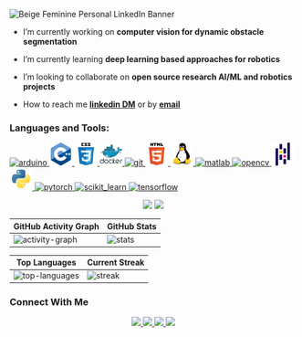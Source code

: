 
![Beige Feminine Personal LinkedIn Banner](https://github.com/user-attachments/assets/8621d77b-ad15-4adb-bb9b-b99b0ca45992)

-  I’m currently working on **computer vision for dynamic obstacle segmentation**

-  I’m currently learning **deep learning based approaches for robotics**

-  I’m looking to collaborate on **open source research AI/ML and robotics projects**

-  How to reach me **[linkedin DM](https://linkedin.com/in/soumo-roy)** or by **[email](mailto:soumoroy09@gmail.com)**

<h3 align="left">Languages and Tools:</h3>
<p align="left"> <a href="https://www.arduino.cc/" target="_blank" rel="noreferrer"> <img src="https://cdn.worldvectorlogo.com/logos/arduino-1.svg" alt="arduino" width="40" height="40"/> </a> <a href="https://www.w3schools.com/cpp/" target="_blank" rel="noreferrer"> <img src="https://raw.githubusercontent.com/devicons/devicon/master/icons/cplusplus/cplusplus-original.svg" alt="cplusplus" width="40" height="40"/> </a> <a href="https://www.w3schools.com/css/" target="_blank" rel="noreferrer"> <img src="https://raw.githubusercontent.com/devicons/devicon/master/icons/css3/css3-original-wordmark.svg" alt="css3" width="40" height="40"/> </a> <a href="https://www.docker.com/" target="_blank" rel="noreferrer"> <img src="https://raw.githubusercontent.com/devicons/devicon/master/icons/docker/docker-original-wordmark.svg" alt="docker" width="40" height="40"/> </a> <a href="https://git-scm.com/" target="_blank" rel="noreferrer"> <img src="https://www.vectorlogo.zone/logos/git-scm/git-scm-icon.svg" alt="git" width="40" height="40"/> </a> <a href="https://www.w3.org/html/" target="_blank" rel="noreferrer"> <img src="https://raw.githubusercontent.com/devicons/devicon/master/icons/html5/html5-original-wordmark.svg" alt="html5" width="40" height="40"/> </a> <a href="https://www.linux.org/" target="_blank" rel="noreferrer"> <img src="https://raw.githubusercontent.com/devicons/devicon/master/icons/linux/linux-original.svg" alt="linux" width="40" height="40"/> </a> <a href="https://www.mathworks.com/" target="_blank" rel="noreferrer"> <img src="https://upload.wikimedia.org/wikipedia/commons/2/21/Matlab_Logo.png" alt="matlab" width="40" height="40"/> </a> <a href="https://opencv.org/" target="_blank" rel="noreferrer"> <img src="https://www.vectorlogo.zone/logos/opencv/opencv-icon.svg" alt="opencv" width="40" height="40"/> </a> <a href="https://pandas.pydata.org/" target="_blank" rel="noreferrer"> <img src="https://raw.githubusercontent.com/devicons/devicon/2ae2a900d2f041da66e950e4d48052658d850630/icons/pandas/pandas-original.svg" alt="pandas" width="40" height="40"/> </a> <a href="https://www.python.org" target="_blank" rel="noreferrer"> <img src="https://raw.githubusercontent.com/devicons/devicon/master/icons/python/python-original.svg" alt="python" width="40" height="40"/> </a> <a href="https://pytorch.org/" target="_blank" rel="noreferrer"> <img src="https://www.vectorlogo.zone/logos/pytorch/pytorch-icon.svg" alt="pytorch" width="40" height="40"/> </a> <a href="https://scikit-learn.org/" target="_blank" rel="noreferrer"> <img src="https://upload.wikimedia.org/wikipedia/commons/0/05/Scikit_learn_logo_small.svg" alt="scikit_learn" width="40" height="40"/> </a> <a href="https://www.tensorflow.org" target="_blank" rel="noreferrer"> <img src="https://www.vectorlogo.zone/logos/tensorflow/tensorflow-icon.svg" alt="tensorflow" width="40" height="40"/> </a> </p>

<div align="center">
  
  ![](https://github.com/coderkai03/stats/blob/master/generated/overview.svg)
  ![](https://github.com/coderkai03/stats/blob/master/generated/languages.svg)
  
</div>

| **GitHub Activity Graph** | **GitHub Stats** |
|---|---|
| ![activity-graph](https://github-readme-activity-graph.vercel.app/graph?username=s0um0r0y&theme=tokyo-night&bg_color=00000000&hide_border=true&text_color=C4DBE0&title_color=34E6F2&icon_color=34E6F2) | ![stats](https://github-readme-stats.vercel.app/api?username=s0um0r0y&show_icons=true&theme=tokyonight&bg_color=00000000&hide_border=true&text_color=C4DBE0&title_color=34E6F2&icon_color=34E6F2) |

| **Top Languages** | **Current Streak** |
|---|---|
| ![top-languages](https://github-readme-stats.vercel.app/api/top-langs/?username=s0um0r0y&theme=tokyonight&layout=compact&bg_color=00000000&hide_border=true&text_color=C4DBE0&title_color=34E6F2&icon_color=34E6F2) | ![streak](https://github-readme-streak-stats.herokuapp.com?user=s0um0r0y&theme=tokyonight&hide_border=true&background=00000000&stroke=34E6F2&ring=34E6F2&fire=34E6F2&currStreakLabel=C4DBE0&sideNums=C4DBE0&currStreakNum=34E6F2&dates=C4DBE0&sideLabels=C4DBE0) |

### Connect With Me

<p align="center">
  <a href="http://www.linkedin.com/in/Soumo-Roy">
    <img src="https://img.shields.io/badge/LinkedIn-0077B5?style=for-the-badge&logo=linkedin&logoColor=white" height="32"/>
  </a>
  <a href="mailto:soumoroy09@gmail.com">
    <img src="https://img.shields.io/badge/Email-D14836?style=for-the-badge&logo=gmail&logoColor=white" height="32"/>
  </a>
  <a href="https://github.com/s0um0r0y">
    <img src="https://img.shields.io/badge/GitHub-100000?style=for-the-badge&logo=github&logoColor=white" height="32"/>
  </a>
<!--  <a href="https://leetcode.com/sarvajeeth21417/">
    <img src="https://img.shields.io/badge/LeetCode-000000?style=for-the-badge&logo=leetcode&logoColor=d16c06" height="32"/>
  </a> -->
<a href="https://s0um0r0y.github.io/">
    <img src="https://img.shields.io/badge/Portfolio-FF5722?style=for-the-badge&logo=todoist&logoColor=white" height="32"/>
  </a>
</p>

